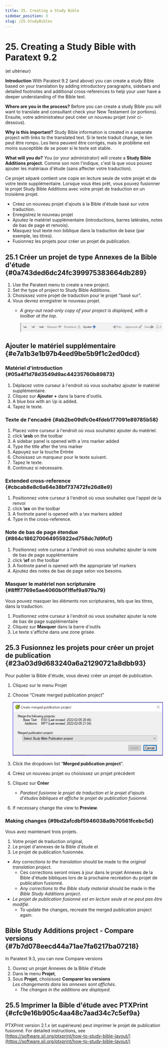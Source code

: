 ```yaml
---
title: 25. Creating a Study Bible
sidebar_position: 3
slug: /25.StudyBibles
---
```




# 25. Creating a Study Bible with Paratext 9.2
(et ultérieur)


**Introduction**  With Paratext 9.2 (and above) you can create a study Bible based on your translation by adding introductory paragraphs, sidebars and detailed footnotes and additional cross-references to help your user have a deeper understanding of the Bible text.


**Where are you in the process?**  Before you can create a study Bible you will want to translate and consultant check your New Testament (or portions). Ensuite, votre administrateur peut créer un nouveau projet (voir ci-dessous).


**Why is this important?**  Study Bible information is created in a separate project with links to the translated text. Si le texte traduit change, le lien peut être rompu. Les liens peuvent être corrigés, mais le problème est moins susceptible de se poser si le texte est stable.


**What will you do?**  You (or your administrator) will create a **Study Bible Additions project**. Comme son nom l'indique, c'est là que vous pouvez ajouter les matériaux d'étude (sans affecter votre traduction).


Ce projet séparé contient une copie en lecture seule de votre projet et de votre texte supplémentaire. Lorsque vous êtes prêt, vous pouvez fusionner le projet Study Bible Additions avec votre projet de traduction en un troisième projet.

- Créez un nouveau projet d'ajouts à la Bible d'étude basé sur votre traduction.
- Enregistrez le nouveau projet
- Ajoutez le matériel supplémentaire (introductions, barres latérales, notes de bas de page et renvois).
- Masquez tout texte non biblique dans la traduction de base (par exemple, les titres).
- Fusionnez les projets pour créer un projet de publication.

## 25.1 Créer un projet de type Annexes de la Bible d'étude {#0a743ded6dc24fc399975383664db289}

1. Use the Paratext menu to create a new project.
1. Set the type of project to Study Bible Additions.
1. Choisissez votre projet de traduction pour le projet "basé sur".
1. Vous devrez enregistrer le nouveau projet.
    - _A grey-out read-only copy of your project is displayed, with a toolbar at the top._

        ![](./1054758853.png)


## Ajouter le matériel supplémentaire {#e7a1b3e1b97b4eed9be5b9f1c2ed0dcd}


### Matériel d'introduction {#05a4f1d78d3549d9ac44235760b89873}

1. Déplacez votre curseur à l'endroit où vous souhaitez ajouter le matériel supplémentaire.
1. Cliquez sur **Ajouter +** dans la barre d'outils.
1. A blue box with an \ip is added.
1. Tapez le texte.

### Texte de l'encadré {#ab2be09dfc0e4fdeb177091e89785b58}

1. Placez votre curseur à l'endroit où vous souhaitez ajouter du matériel.
1. click **\esb** on the toolbar
1. A sidebar panel is opened with a \ms marker added
1. Type the title after the \ms marker
1. Appuyez sur la touche Entrée
1. Choisissez un marqueur pour le texte suivant.
1. Tapez le texte.
1. Continuez si nécessaire.

### Extended cross-reference {#cbcab8e8c6a64e38bf737472fe26d8e9}

1. Positionnez votre curseur à l'endroit où vous souhaitez que l'appel de la renvoi
1. click **\ex** on the toolbar
1. A footnote panel is opened with a \ex markers added
1. Type in the cross-reference.

### Note de bas de page étendue {#864c186270064955922ed758dc7d9fcf}

1. Positionnez votre curseur à l'endroit où vous souhaitez ajouter la note de bas de page supplémentaire
1. click **\ef** on the toolbar
1. A footnote panel is opened with the appropriate \ef markers
1. Ajoutez des notes de bas de page selon vos besoins.

### Masquer le matériel non scripturaire {#8fff7769e5ae4060b0f1ffef9a979a79}


Vous pouvez masquer les éléments non scripturaires, tels que les titres, dans la traduction.

1. Positionnez votre curseur à l'endroit où vous souhaitez ajouter la note de bas de page supplémentaire
1. Cliquez sur **Masquer** dans la barre d'outils
1. Le texte s'affiche dans une zone grisée.

## 25.3 Fusionnez les projets pour créer un projet de publication {#23a03d9d683240a6a21290721a8dbb93}


Pour publier la Bible d'étude, vous devez créer un projet de publication.

1. Cliquez sur le menu Projet
1. Choose “Create merged publication project”

    ![](./2123925445.png)

1. Click the dropdown list “**Merged publication project**”.
1. Créez un nouveau projet ou choisissez un projet précédent
1. Cliquez sur **Créer**
    - _Paratext fusionne le projet de traduction et le projet d'ajouts d'études bibliques et affiche le projet de publication fusionné._
1. If necessary change the view to **Preview**.

### Making changes {#9bd2afcdbf5946038a9b70561fcebc5d}


Vous avez maintenant trois projets.

1. Votre projet de traduction original,
1. Le projet d'annexes de la Bible d'étude et
1. Le projet de publication fusionnée.
- _Any corrections to the translation_ should be made to the _original translation project_.
    - Ces corrections seront mises à jour dans le projet Annexes de la Bible d'étude bibliques lors de la prochaine recréation du projet de publication fusionné.
    - _Any corrections to the Bible study material_ should be made in the _Bible Study Additions project_.
- _Le projet de publication fusionné est en lecture seule et ne peut pas être modifié_.
    - To update the changes, recreate the merged publication project again.

## Bible Study Additions project - Compare versions {#7b7d078eecd44a71ae7fa6217ba07218}


In Paratext 9.3, you can now Compare versions

1. Ouvrez un projet Annexes de la Bible d'étude
1. Dans le menu **Projet**,
1. Sous **Projet**, choisissez **Comparer les versions**  
   *Les changements dans les annexes sont affichés*.
    - _The changes in the additions are displayed_.

## 25.5 Imprimer la Bible d'étude avec PTXPrint {#cfc9e16b905c4aa48c7aad34c7c5ef9a}


PTXPrint version 2.1.x (et supérieure) peut imprimer le projet de publication fusionné. For detailed instructions, see [https://software.sil.org/ptxprint/how-to-study-bible-layout/](https://software.sil.org/ptxprint/how-to-study-bible-layout/)

